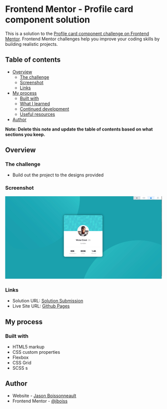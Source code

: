 # Frontend Mentor - Profile card component solution

This is a solution to the [Profile card component challenge on Frontend Mentor](https://www.frontendmentor.io/challenges/profile-card-component-cfArpWshJ). Frontend Mentor challenges help you improve your coding skills by building realistic projects. 

## Table of contents

- [Overview](#overview)
  - [The challenge](#the-challenge)
  - [Screenshot](#screenshot)
  - [Links](#links)
- [My process](#my-process)
  - [Built with](#built-with)
  - [What I learned](#what-i-learned)
  - [Continued development](#continued-development)
  - [Useful resources](#useful-resources)
- [Author](#author)

**Note: Delete this note and update the table of contents based on what sections you keep.**

## Overview

### The challenge

- Build out the project to the designs provided

### Screenshot

![](./screenshot.jpg)

### Links

- Solution URL: [Solution Submission](https://www.frontendmentor.io/solutions/profile-card-with-css-flexbox-and-grid-built-with-scss-and-webpack-oFmvkJf27)
- Live Site URL: [Github Pages](https://jboiss.github.io/profile-card/docs/)

## My process

### Built with

- HTML5 markup
- CSS custom properties
- Flexbox
- CSS Grid
- SCSS
s
## Author

- Website - [Jason Boissonneault](https://themakery.com.au)
- Frontend Mentor - [@jboiss]()
